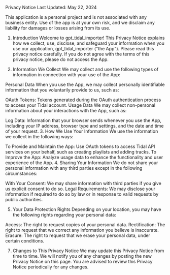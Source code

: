 Privacy Notice
Last Updated: May 22, 2024

This application is a personal project and is not associated with any business entity. Use of the app is at your own risk, and we disclaim any liability for damages or losses arising from its use.

1. Introduction
Welcome to gpt_tidal_importer! This Privacy Notice explains how we collect, use, disclose, and safeguard your information when you use our application, gpt_tidal_importer ("the App"). Please read this privacy notice carefully. If you do not agree with the terms of this privacy notice, please do not access the App.

2. Information We Collect
We may collect and use the following types of information in connection with your use of the App:

Personal Data
When you use the App, we may collect personally identifiable information that you voluntarily provide to us, such as:

OAuth Tokens: Tokens generated during the OAuth authentication process to access your Tidal account.
Usage Data
We may collect non-personal information about your interactions with the App, such as:

Log Data: Information that your browser sends whenever you use the App, including your IP address, browser type and settings, and the date and time of your request.
3. How We Use Your Information
We use the information we collect in the following ways:

To Provide and Maintain the App: Use OAuth tokens to access Tidal API services on your behalf, such as creating playlists and adding tracks.
To Improve the App: Analyze usage data to enhance the functionality and user experience of the App.
4. Sharing Your Information
We do not share your personal information with any third parties except in the following circumstances:

With Your Consent: We may share information with third parties if you give us explicit consent to do so.
Legal Requirements: We may disclose your information if required to do so by law or in response to valid requests by public authorities.

5. Your Data Protection Rights
Depending on your location, you may have the following rights regarding your personal data:

Access: The right to request copies of your personal data.
Rectification: The right to request that we correct any information you believe is inaccurate.
Erasure: The right to request that we erase your personal data, under certain conditions.

7. Changes to This Privacy Notice
We may update this Privacy Notice from time to time. We will notify you of any changes by posting the new Privacy Notice on this page. You are advised to review this Privacy Notice periodically for any changes.